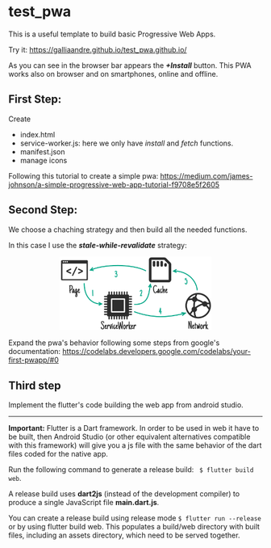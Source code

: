 # test_pwa
This is a useful template to build basic Progressive Web Apps.

Try it: <https://galliaandre.github.io/test_pwa.github.io/>

As you can see in the browser bar appears the ***+Install*** button. This PWA works also on browser and on smartphones, online and offline.

## First Step:
Create
- index.html
- service-worker.js: here we only have *install* and *fetch* functions.
- manifest.json
- manage icons

Following this tutorial to create a simple pwa: https://medium.com/james-johnson/a-simple-progressive-web-app-tutorial-f9708e5f2605


## Second Step:
We choose a chaching strategy and then build all the needed functions.

In this case I use the ***stale-while-revalidate*** strategy: 
<p align=center>
<img src="images/cm-stale-while-revalidate.png" width="300">
</p>


Expand the pwa's behavior following some steps from google's documentation: https://codelabs.developers.google.com/codelabs/your-first-pwapp/#0 

## Third step
Implement the flutter's code building the web app from android studio.

-----------------------------

**Important:** Flutter is a Dart framework. In order to be used in web it have to be built, then Android Studio (or other equivalent alternatives compatible with this framework) will give you a js file with the same behavior of the dart files coded for the native app.

Run the following command to generate a release build: ``` $ flutter build web```.

A release build uses **dart2js** (instead of the development compiler) to produce a single JavaScript file **main.dart.js**.

You can create a release build using release mode ``` $ flutter run --release ``` or by using flutter build web. This populates a build/web directory with built files, including an assets directory, which need to be served together.

